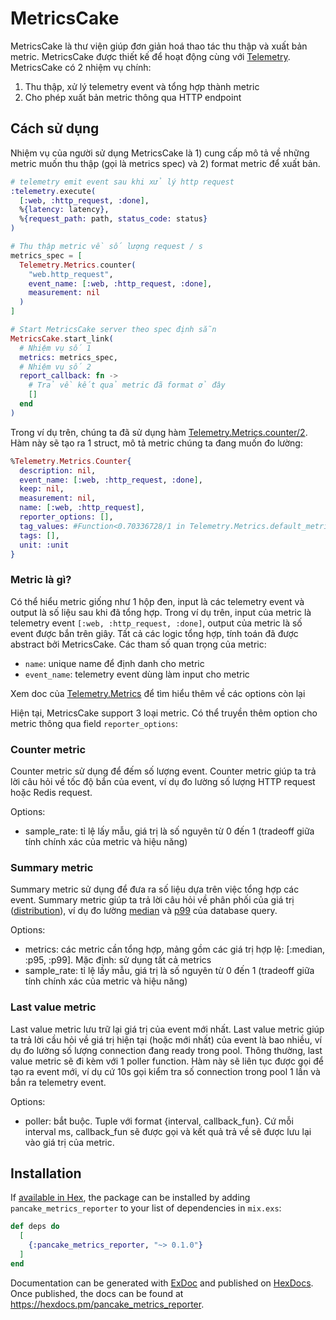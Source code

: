 # MetricsCake

MetricsCake là thư viện giúp đơn giản hoá thao tác thu thập và xuất bản metric. MetricsCake được thiết kế để hoạt động cùng với [Telemetry](https://hexdocs.pm/telemetry/readme.html). MetricsCake có 2 nhiệm vụ chính:

1. Thu thập, xử lý telemetry event và tổng hợp thành metric
2. Cho phép xuất bản metric thông qua HTTP endpoint

## Cách sử dụng

Nhiệm vụ của người sử dụng MetricsCake là 1) cung cấp mô tả về những metric muốn thu thập (gọi là metrics spec) và 2) format metric để xuất bản.

```elixir
# telemetry emit event sau khi xử lý http request
:telemetry.execute(
  [:web, :http_request, :done],
  %{latency: latency},
  %{request_path: path, status_code: status}
)

# Thu thập metric về số lượng request / s
metrics_spec = [
  Telemetry.Metrics.counter(
    "web.http_request",
    event_name: [:web, :http_request, :done],
    measurement: nil
  )
]

# Start MetricsCake server theo spec định sẵn
MetricsCake.start_link(
  # Nhiệm vụ số 1
  metrics: metrics_spec,
  # Nhiệm vụ số 2
  report_callback: fn -> 
    # Trả về kết quả metric đã format ở đây
    [] 
  end
)
```

Trong ví dụ trên, chúng ta đã sử dụng hàm [Telemetry.Metrics.counter/2](https://hexdocs.pm/telemetry_metrics/Telemetry.Metrics.html#counter/2). Hàm này sẽ tạo ra 1 struct, mô tả metric chúng ta đang muốn đo lường:

```elixir
%Telemetry.Metrics.Counter{
  description: nil,
  event_name: [:web, :http_request, :done],
  keep: nil,
  measurement: nil,
  name: [:web, :http_request],
  reporter_options: [],
  tag_values: #Function<0.70336728/1 in Telemetry.Metrics.default_metric_options/0>,
  tags: [],
  unit: :unit
}
```

### Metric là gì?

Có thể hiểu metric giống như 1 hộp đen, input là các telemetry event và output là số liệu sau khi đã tổng hợp. Trong ví dụ trên, input của metric là telemetry event `[:web, :http_request, :done]`, output của metric là số event được bắn trên giây. Tất cả các logic tổng hợp, tính toán đã được abstract bởi MetricsCake. Các tham số quan trọng của metric:

- `name`: unique name để định danh cho metric
- `event_name`: telemetry event dùng làm input cho metric

Xem doc của [Telemetry.Metrics](https://hexdocs.pm/telemetry_metrics/Telemetry.Metrics.html) để tìm hiểu thêm về các options còn lại

Hiện tại, MetricsCake support 3 loại metric. Có thể truyền thêm option cho metric thông qua field `reporter_options`:

### Counter metric

Counter metric sử dụng để đếm số lượng event. Counter metric giúp ta trả lời câu hỏi về tốc độ bắn của event, ví dụ đo lường số lượng HTTP request hoặc Redis request.

Options:

- sample_rate: tỉ lệ lấy mẫu, giá trị là số nguyên từ 0 đến 1 (tradeoff giữa tính chính xác của metric và hiệu năng)

### Summary metric

Summary metric sử dụng để đưa ra số liệu dựa trên việc tổng hợp các event. Summary metric giúp ta trả lời câu hỏi về phân phối của giá trị ([distribution](https://en.wikipedia.org/wiki/Probability_distribution)), ví dụ đo lường [median](https://en.wikipedia.org/wiki/Median) và [p99](https://en.wikipedia.org/wiki/Percentile) của database query.

Options:

- metrics: các metric cần tổng hợp, mảng gồm các giá trị hợp lệ: [:median, :p95, :p99]. Mặc định: sử dụng tất cả metrics
- sample_rate: tỉ lệ lấy mẫu, giá trị là số nguyên từ 0 đến 1 (tradeoff giữa tính chính xác của metric và hiệu năng)

### Last value metric

Last value metric lưu trữ lại giá trị của event mới nhất. Last value metric giúp ta trả lời cầu hỏi về giá trị hiện tại (hoặc mới nhất) của event là bao nhiều, ví dụ đo lường số lượng connection đang ready trong pool. Thông thường, last value metric sẽ đi kèm với 1 poller function. Hàm này sẽ liên tục được gọi để tạo ra event mới, ví dụ cứ 10s gọi kiểm tra số connection trong pool 1 lần và bắn ra telemetry event.

Options:

- poller: bắt buộc. Tuple với format {interval, callback_fun}. Cứ mỗi interval ms, callback_fun sẽ được gọi và kết quả trả về sẽ được lưu lại vào giá trị của metric.

## Installation

If [available in Hex](https://hex.pm/docs/publish), the package can be installed
by adding `pancake_metrics_reporter` to your list of dependencies in `mix.exs`:

```elixir
def deps do
  [
    {:pancake_metrics_reporter, "~> 0.1.0"}
  ]
end
```

Documentation can be generated with [ExDoc](https://github.com/elixir-lang/ex_doc)
and published on [HexDocs](https://hexdocs.pm). Once published, the docs can
be found at <https://hexdocs.pm/pancake_metrics_reporter>.

